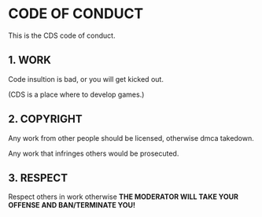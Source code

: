 # CODE OF CONDUCT

This is the CDS code of conduct.

## 1. WORK

Code insultion is bad, or you will get kicked out.   

(CDS is a place where to develop games.)   

## 2. COPYRIGHT

Any work from other people should be licensed, otherwise dmca takedown.   

Any work that infringes others would be prosecuted.

## 3. RESPECT

Respect others in work otherwise **THE MODERATOR WILL TAKE YOUR OFFENSE AND BAN/TERMINATE YOU!**
